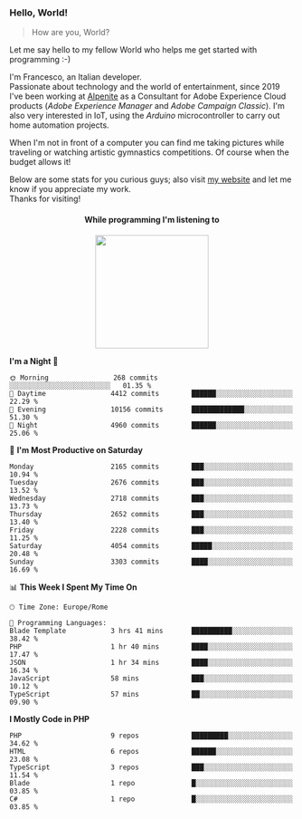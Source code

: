 ### Hello, World!

> How are you, World?

Let me say hello to my fellow World who helps me get started with programming :-)

I'm Francesco, an Italian developer.  
Passionate about technology and the world of entertainment, since 2019 I've been working at [Alpenite](https://www.alpenite.com) as a Consultant for Adobe Experience Cloud products (*Adobe Experience Manager* and *Adobe Campaign Classic*). I'm also very interested in IoT, using the *Arduino* microcontroller to carry out home automation projects.

When I'm not in front of a computer you can find me taking pictures while traveling or watching artistic gymnastics competitions. Of course when the budget allows it!

Below are some stats for you curious guys; also visit [my website](https://www.francescorega.eu) and let me know if you appreciate my work.  
Thanks for visiting!

<div align="center">
  <h4>While programming I'm listening to</h4>
  <a href="https://apps.francescorega.eu/now-playing/11147232609" target="_blank"><img src="https://apps.francescorega.eu/now-playing/11147232609" width="200"></a>
</div>

<!--START_SECTION:waka-->
**I'm a Night 🦉** 

```text
🌞 Morning                268 commits         ░░░░░░░░░░░░░░░░░░░░░░░░░   01.35 % 
🌆 Daytime                4412 commits        ██████░░░░░░░░░░░░░░░░░░░   22.29 % 
🌃 Evening                10156 commits       █████████████░░░░░░░░░░░░   51.30 % 
🌙 Night                  4960 commits        ██████░░░░░░░░░░░░░░░░░░░   25.06 % 
```
📅 **I'm Most Productive on Saturday** 

```text
Monday                   2165 commits        ███░░░░░░░░░░░░░░░░░░░░░░   10.94 % 
Tuesday                  2676 commits        ███░░░░░░░░░░░░░░░░░░░░░░   13.52 % 
Wednesday                2718 commits        ███░░░░░░░░░░░░░░░░░░░░░░   13.73 % 
Thursday                 2652 commits        ███░░░░░░░░░░░░░░░░░░░░░░   13.40 % 
Friday                   2228 commits        ███░░░░░░░░░░░░░░░░░░░░░░   11.25 % 
Saturday                 4054 commits        █████░░░░░░░░░░░░░░░░░░░░   20.48 % 
Sunday                   3303 commits        ████░░░░░░░░░░░░░░░░░░░░░   16.69 % 
```


📊 **This Week I Spent My Time On** 

```text
🕑︎ Time Zone: Europe/Rome

💬 Programming Languages: 
Blade Template           3 hrs 41 mins       ██████████░░░░░░░░░░░░░░░   38.42 % 
PHP                      1 hr 40 mins        ████░░░░░░░░░░░░░░░░░░░░░   17.47 % 
JSON                     1 hr 34 mins        ████░░░░░░░░░░░░░░░░░░░░░   16.34 % 
JavaScript               58 mins             ███░░░░░░░░░░░░░░░░░░░░░░   10.12 % 
TypeScript               57 mins             ██░░░░░░░░░░░░░░░░░░░░░░░   09.90 % 
```

**I Mostly Code in PHP** 

```text
PHP                      9 repos             █████████░░░░░░░░░░░░░░░░   34.62 % 
HTML                     6 repos             ██████░░░░░░░░░░░░░░░░░░░   23.08 % 
TypeScript               3 repos             ███░░░░░░░░░░░░░░░░░░░░░░   11.54 % 
Blade                    1 repo              █░░░░░░░░░░░░░░░░░░░░░░░░   03.85 % 
C#                       1 repo              █░░░░░░░░░░░░░░░░░░░░░░░░   03.85 % 
```




<!--END_SECTION:waka-->
